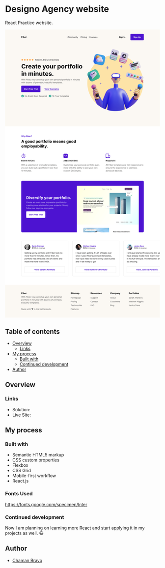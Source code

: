 
# Designo Agency website

React Practice website.

![Design preview](./design-preview/desktop.png)


## Table of contents

- [Overview](#overview)
  - [Links](#links)
- [My process](#my-process)
  - [Built with](#built-with)
  - [Continued development](#continued-development)
- [Author](#author)

## Overview

### Links

- Solution: []()
- Live Site: []()

## My process

### Built with

- Semantic HTML5 markup
- CSS custom properties
- Flexbox
- CSS Grid
- Mobile-first workflow
- React.js

### Fonts Used

https://fonts.google.com/specimen/Inter


### Continued development

Now I am planning on learning more React and start applying it in my projects as well. 😃

## Author

- [Chaman Bravo](https://http://chamanbudhathoki.com.np/)



